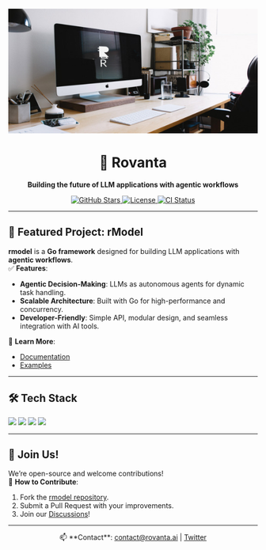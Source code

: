 <p align="center">
  <a href="https://github.com/rovanta/rmodel">
    <img src="./profile_background.jpg" alt="Rovanta Logo" width="1200"/>
  </a>
</p>

<h1 align="center">
  🚀 Rovanta
</h1>

<p align="center">
  <strong>Building the future of LLM applications with agentic workflows</strong>
</p>

<p align="center">
  <a href="https://github.com/rovanta/rmodel/stargazers">
    <img src="https://img.shields.io/github/stars/rovanta/rmodel?style=flat-square&logo=github" alt="GitHub Stars"/>
  </a>
  <a href="https://github.com/rovanta/rmodel/blob/main/LICENSE">
    <img src="https://img.shields.io/github/license/Rovanta/rmodel" alt="License"/>
  </a>
  <a href="https://github.com/rovanta/rmodel/actions">
    <img src="https://img.shields.io/github/actions/workflow/status/rovanta/rmodel/ci.yml?label=CI&style=flat-square" alt="CI Status"/>
  </a>
</p>

---

## 🌟 **Featured Project: rModel**

**rmodel** is a **Go framework** designed for building LLM applications with **agentic workflows**.  
✅ **Features**:
- **Agentic Decision-Making**: LLMs as autonomous agents for dynamic task handling.
- **Scalable Architecture**: Built with Go for high-performance and concurrency.
- **Developer-Friendly**: Simple API, modular design, and seamless integration with AI tools.


🔗 **Learn More**:
- [Documentation](https://github.com/rovanta/rmodel/docs)
- [Examples](https://github.com/rovanta/rmodel/examples)

---

## 🛠️ **Tech Stack**
<p align="left">
  <img src="https://img.shields.io/badge/Go-00ADD8?style=flat-square&logo=go&logoColor=white"/>
  <img src="https://img.shields.io/badge/Python-3776AB?style=flat-square&logo=python&logoColor=white"/>
  <img src="https://img.shields.io/badge/Kubernetes-326CE5?style=flat-square&logo=kubernetes&logoColor=white"/>
  <img src="https://img.shields.io/badge/LLMs-OpenAI-blue?style=flat-square"/>
</p>

---

## 🤝 **Join Us!**
We’re open-source and welcome contributions!  
🔧 **How to Contribute**:
1. Fork the [rmodel repository](https://github.com/rovanta/rmodel).
2. Submit a Pull Request with your improvements.
3. Join our [Discussions](https://github.com/rovanta/rmodel/discussions)!

---

<p align="center">
  📫 **Contact**: <a href="mailto:contact@rovanta.ai">contact@rovanta.ai</a> | 
  <a href="https://github.com/Rovanta">Twitter</a>
</p>
